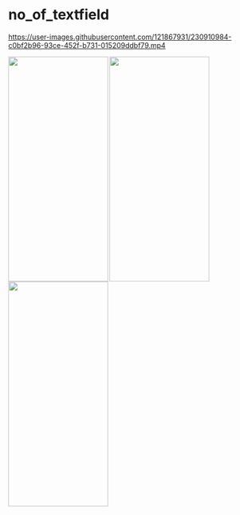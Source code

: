 # no_of_textfield



https://user-images.githubusercontent.com/121867931/230910984-c0bf2b96-93ce-452f-b731-015209ddbf79.mp4

<img align='left' src="https://user-images.githubusercontent.com/121867931/230911038-4a370295-abc8-4c5a-bd65-6ae9488f789b.jpg" width="200" height="450">
<img src="https://user-images.githubusercontent.com/121867931/230911046-dd2d32f6-7aa8-468e-a2c1-bdd4f4eb3067.jpg" width="200" height="450">

<img align='left' src="https://user-images.githubusercontent.com/121867931/230911056-5eb7cb2d-9251-4574-bde9-28dcf1423613.jpg" width="200" height="450">


